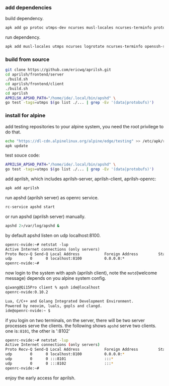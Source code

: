 
### add dependencies

build dependency.
```sh
apk add go protoc utmps-dev ncurses musl-locales ncurses-terminfo protoc-gen-go
```

run dependency.
```sh
apk add musl-locales utmps ncurses logrotate ncurses-terminfo openssh-server

```
### build from source
```sh
git clone https://github.com/ericwq/aprilsh.git
cd aprilsh/frontend/server
./build.sh
cd aprilsh/frontend/client
./build.sh
cd aprilsh
APRILSH_APSHD_PATH="/home/ide/.local/bin/apshd" \
go test -tags=utmps $(go list ./... | grep -Ev '(data|protobufs)')

```
### install for alpine

add testing repositories to your alpine system, you need the root privilege to do that.
```sh
echo "https://dl-cdn.alpinelinux.org/alpine/edge/testing" >> /etc/apk/repositories
apk update
```
test souce code:
```sh
APRILSH_APSHD_PATH="/home/ide/.local/bin/apshd" \
go test -tags=utmps $(go list ./... | grep -Ev '(data|protobufs)')
```
add aprilsh, which includes aprilsh-server, aprilsh-client, aprilsh-openrc:
```sh
apk add aprilsh
```

run apshd (aprilsh server) as openrc service.
```sh
rc-service apshd start
```

or run apshd (aprilsh server) manually.
```sh
apshd 2>/var/log/apshd &
```
by default apshd listen on udp localhost:8100.
```txt
openrc-nvide:~# netstat -lup
Active Internet connections (only servers)
Proto Recv-Q Send-Q Local Address           Foreign Address         State       PID/Program name
udp        0      0 localhost:8100          0.0.0.0:*                           45561/apshd
openrc-nvide:~#
```
now login to the system with apsh (aprilsh client), note the `motd`(welcome message) depends on you alpine system config.
```txt
qiwang@Qi15Pro client % apsh ide@localhost
openrc-nvide:0.10.2

Lua, C/C++ and Golang Integrated Development Environment.
Powered by neovim, luals, gopls and clangd.
ide@openrc-nvide:~ $
```
if you login on two terminals, on the server, there will be two server processes serve the clients. the following shows `apshd` serve two clients. one is`:8101`, the other is ':8102'
```sh
openrc-nvide:~# netstat -lup
Active Internet connections (only servers)
Proto Recv-Q Send-Q Local Address           Foreign Address         State       PID/Program name
udp        0      0 localhost:8100          0.0.0.0:*                           45561/apshd
udp        0      0 :::8101                 :::*                                45647/apshd
udp        0      0 :::8102                 :::*                                45612/apshd
openrc-nvide:~#
```
enjoy the early access for aprilsh.
